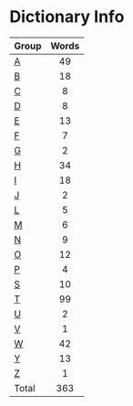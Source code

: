 ﻿Dictionary Info
=======


|Group|Words|
|-----|:------:|
|[A](A.json)|49|
|[B](B.json)|18|
|[C](C.json)|8|
|[D](D.json)|8|
|[E](E.json)|13|
|[F](F.json)|7|
|[G](G.json)|2|
|[H](H.json)|34|
|[I](I.json)|18|
|[J](J.json)|2|
|[L](L.json)|5|
|[M](M.json)|6|
|[N](N.json)|9|
|[O](O.json)|12|
|[P](P.json)|4|
|[S](S.json)|10|
|[T](T.json)|99|
|[U](U.json)|2|
|[V](V.json)|1|
|[W](W.json)|42|
|[Y](Y.json)|13|
|[Z](Z.json)|1|
|Total|363|
